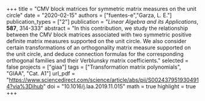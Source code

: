 +++
title = "CMV block matrices for symmetric matrix measures on the unit circle"
date = "2020-02-15"
authors = ["fuentes-e","Garza, L. E."]
publication_types = ["2"]
publication = "*Linear Algebra and its Applications*, **587**, 314-333"
abstract = "In this contribution, we study the relationship between the CMV block matrices associated with two symmetric positive definite matrix measures supported on the unit circle. We also consider certain transformations of an orthogonality matrix measure supported on the unit circle, and deduce connection formulas for the corresponding orthogonal families and their Verblunsky matrix coefficients."
selected = false
projects = ["giaa"]
tags = ["Transformation matrix polynomials", "GIAA", "Cat. A1"]
url_pdf = "https://www.sciencedirect.com/science/article/abs/pii/S0024379519304914?via%3Dihub"
doi = "10.1016/j.laa.2019.11.015"
math = true
highlight = true
+++
